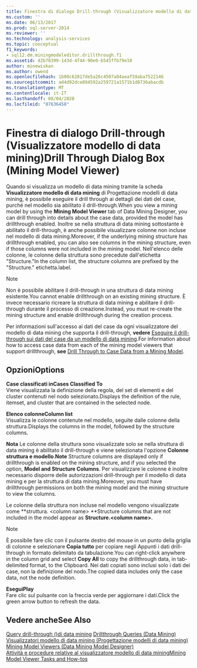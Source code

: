 ```yaml
---
title: Finestra di dialogo Drill-through (Visualizzatore modello di data mining) | Microsoft Docs
ms.custom: ''
ms.date: 06/13/2017
ms.prod: sql-server-2014
ms.reviewer: ''
ms.technology: analysis-services
ms.topic: conceptual
f1_keywords:
- sql12.dm.miningmodeleditor.drillthrough.f1
ms.assetid: 42b78399-143d-4f44-90e0-b545ffb79e10
author: minewiskan
ms.author: owend
ms.openlocfilehash: 1b00c62017de5a26c4507a04aeaf59aba7522146
ms.sourcegitcommit: ad4d92dce894592a259721a1571b1d8736abacdb
ms.translationtype: MT
ms.contentlocale: it-IT
ms.lasthandoff: 08/04/2020
ms.locfileid: "87636458"
---
```

# <a name="drill-through-dialog-box-mining-model-viewer"></a><span data-ttu-id="b7002-102">Finestra di dialogo Drill-through (Visualizzatore modello di data mining)</span><span class="sxs-lookup"><span data-stu-id="b7002-102">Drill Through Dialog Box (Mining Model Viewer)</span></span>
  <span data-ttu-id="b7002-103">Quando si visualizza un modello di data mining tramite la scheda **Visualizzatore modello di data mining** di Progettazione modelli di data mining, è possibile eseguire il drill through ai dettagli dei dati del case, purché nel modello sia abilitato il drill-through.</span><span class="sxs-lookup"><span data-stu-id="b7002-103">When you view a mining model by using the **Mining Model Viewer** tab of Data Mining Designer, you can drill through into details about the case data, provided the model has drillthrough enabled.</span></span> <span data-ttu-id="b7002-104">Inoltre se nella struttura di data mining sottostante è abilitato il drill-through, è anche possibile visualizzare colonne non incluse nel modello di data mining.</span><span class="sxs-lookup"><span data-stu-id="b7002-104">Moreover, if the underlying mining structure has drillthrough enabled, you can also see columns in the mining structure, even if those columns were not included in the mining model.</span></span> <span data-ttu-id="b7002-105">Nell'elenco delle colonne, le colonne della struttura sono precedute dall'etichetta "Structure."</span><span class="sxs-lookup"><span data-stu-id="b7002-105">In the column list, the structure columns are prefixed by the "Structure."</span></span> <span data-ttu-id="b7002-106">etichetta.</span><span class="sxs-lookup"><span data-stu-id="b7002-106">label.</span></span>  
  
> [!NOTE]  
>  <span data-ttu-id="b7002-107">Non è possibile abilitare il drill-through in una struttura di data mining esistente.</span><span class="sxs-lookup"><span data-stu-id="b7002-107">You cannot enable drillthrough on an existing mining structure.</span></span> <span data-ttu-id="b7002-108">È invece necessario ricreare la struttura di data mining e abilitare il drill-through durante il processo di creazione.</span><span class="sxs-lookup"><span data-stu-id="b7002-108">Instead, you must re-create the mining structure and enable drillthrough during the creation process.</span></span>  
  
 <span data-ttu-id="b7002-109">Per informazioni sull'accesso ai dati del case da ogni visualizzatore del modello di data mining che supporta il drill-through, **vedere** [Eseguire il drill-through sui dati del case da un modello di data mining](data-mining/drill-through-to-case-data-from-a-mining-model.md).</span><span class="sxs-lookup"><span data-stu-id="b7002-109">For information about how to access case data from each of the mining model viewers that support drillthrough, **see** [Drill Through to Case Data from a Mining Model](data-mining/drill-through-to-case-data-from-a-mining-model.md).</span></span>  
  
## <a name="options"></a><span data-ttu-id="b7002-110">Opzioni</span><span class="sxs-lookup"><span data-stu-id="b7002-110">Options</span></span>  
 <span data-ttu-id="b7002-111">**Case classificati in**</span><span class="sxs-lookup"><span data-stu-id="b7002-111">**Cases Classified To**</span></span>  
 <span data-ttu-id="b7002-112">Viene visualizzata la definizione della regola, del set di elementi e del cluster contenuti nel nodo selezionato.</span><span class="sxs-lookup"><span data-stu-id="b7002-112">Displays the definition of the rule, itemset, and cluster that are contained in the selected node.</span></span>  
  
 <span data-ttu-id="b7002-113">**Elenco colonne**</span><span class="sxs-lookup"><span data-stu-id="b7002-113">**Column list**</span></span>  
 <span data-ttu-id="b7002-114">Visualizza le colonne contenute nel modello, seguite dalle colonne della struttura.</span><span class="sxs-lookup"><span data-stu-id="b7002-114">Displays the columns in the model, followed by the structure columns.</span></span>  
  
 <span data-ttu-id="b7002-115">**Nota** Le colonne della struttura sono visualizzate solo se nella struttura di data mining è abilitato il drill-through e viene selezionata l'opzione **Colonne struttura e modello**.</span><span class="sxs-lookup"><span data-stu-id="b7002-115">**Note** Structure columns are displayed only if drillthrough is enabled on the mining structure, and if you selected the option, **Model and Structure Columns**.</span></span> <span data-ttu-id="b7002-116">Per visualizzare le colonne è inoltre necessario disporre delle autorizzazioni drill-through per il modello di data mining e per la struttura di data mining.</span><span class="sxs-lookup"><span data-stu-id="b7002-116">Moreover, you must have drillthrough permissions on both the mining model and the mining structure to view the columns.</span></span>  
  
 <span data-ttu-id="b7002-117">Le colonne della struttura non incluse nel modello vengono visualizzate come \*\*struttura. \<column name> \*\*</span><span class="sxs-lookup"><span data-stu-id="b7002-117">Structure columns that are not included in the model appear as **Structure.\<column name>**.</span></span>  
  
> [!NOTE]  
>  <span data-ttu-id="b7002-118">È possibile fare clic con il pulsante destro del mouse in un punto della griglia di colonne e selezionare **Copia tutto** per copiare negli Appunti i dati drill-through in formato delimitato da tabulazione.</span><span class="sxs-lookup"><span data-stu-id="b7002-118">You can right-click anywhere in the column grid and select **Copy All** to copy the drillthrough data, in tab-delimited format, to the Clipboard.</span></span> <span data-ttu-id="b7002-119">Nei dati copiati sono inclusi solo i dati dei case, non la definizione del nodo.</span><span class="sxs-lookup"><span data-stu-id="b7002-119">The copied data includes only the case data, not the node definition.</span></span>  
  
 <span data-ttu-id="b7002-120">**Esegui**</span><span class="sxs-lookup"><span data-stu-id="b7002-120">**Play**</span></span>  
 <span data-ttu-id="b7002-121">Fare clic sul pulsante con la freccia verde per aggiornare i dati.</span><span class="sxs-lookup"><span data-stu-id="b7002-121">Click the green arrow button to refresh the data.</span></span>  
  
## <a name="see-also"></a><span data-ttu-id="b7002-122">Vedere anche</span><span class="sxs-lookup"><span data-stu-id="b7002-122">See Also</span></span>  
 <span data-ttu-id="b7002-123">[Query drill-through &#40;&#41;di data mining](data-mining/drillthrough-queries-data-mining.md) </span><span class="sxs-lookup"><span data-stu-id="b7002-123">[Drillthrough Queries &#40;Data Mining&#41;](data-mining/drillthrough-queries-data-mining.md) </span></span>  
 <span data-ttu-id="b7002-124">[Visualizzatori modello di data mining &#40;Progettazione modelli di data mining&#41;](mining-model-viewers-data-mining-model-designer.md) </span><span class="sxs-lookup"><span data-stu-id="b7002-124">[Mining Model Viewers &#40;Data Mining Model Designer&#41;](mining-model-viewers-data-mining-model-designer.md) </span></span>  
 [<span data-ttu-id="b7002-125">Attività e procedure relative al visualizzatore modello di data mining</span><span class="sxs-lookup"><span data-stu-id="b7002-125">Mining Model Viewer Tasks and How-tos</span></span>](data-mining/mining-model-viewer-tasks-and-how-tos.md)  
  
  
